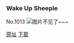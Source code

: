 ### Wake Up Sheeple
No.1013
![图片不见了~~~](https://imgs.xkcd.com/comics/wake_up_sheeple.png)

[原址](https://xkcd.com//1013) [下载](https://imgs.xkcd.com/comics/wake_up_sheeple.png)

